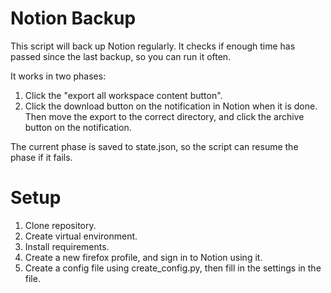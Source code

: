 # Notion Backup

This script will back up Notion regularly. It checks if enough time has passed since the 
last backup, so you can run it often.

It works in two phases:
1. Click the "export all workspace content button".
2. Click the download button on the notification in Notion when it is done. Then move 
the export to the correct directory, and click the archive button on the notification.

The current phase is saved to state.json, so the script can resume the phase if it fails.

# Setup

1. Clone repository.
2. Create virtual environment.
3. Install requirements.
4. Create a new firefox profile, and sign in to Notion using it.
5. Create a config file using create_config.py, then fill in the settings in the file.